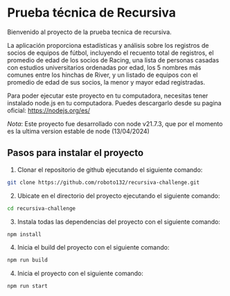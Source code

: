 # Prueba técnica de Recursiva

Bienvenido al proyecto de la prueba tecnica de recursiva.


La aplicación proporciona estadísticas y análisis sobre los registros de socios de equipos de fútbol, incluyendo el recuento total de registros, el promedio de edad de los socios de Racing, una lista de personas casadas con estudios universitarios ordenadas por edad, los 5 nombres más comunes entre los hinchas de River, y un listado de equipos con el promedio de edad de sus socios, la menor y mayor edad registradas.

Para poder ejecutar este proyecto en tu computadora, necesitas tener instalado node.js en tu computadora. Puedes descargarlo desde su pagina oficial: https://nodejs.org/es/

*Nota*: Este proyecto fue desarrollado con node v21.7.3, que por el momento es la ultima version estable de node (13/04/2024)

## Pasos para instalar el proyecto

1. Clonar el repositorio de github ejecutando el siguiente comando:

```bash
git clone https://github.com/roboto132/recursiva-challenge.git
```

2. Ubicate en el directorio del proyecto ejecutando el siguiente comando:

```bash
cd recursiva-challenge
```

3. Instala todas las dependencias del proyecto con el siguiente comando:

```bash
npm install
```

4. Inicia el build del proyecto con el siguiente comando:

```bash
npm run build
```

4. Inicia el proyecto con el siguiente comando:

```bash
npm run start
```